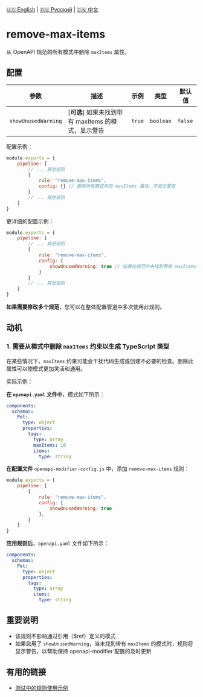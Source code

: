 [🇺🇸 English](./README.md) | [🇷🇺 Русский](./README-ru.md)  | [🇨🇳 中文](./README-zh.md)

# remove-max-items

从 OpenAPI 规范的所有模式中删除 `maxItems` 属性。



## 配置

| 参数 | 描述 | 示例 | 类型 | 默认值 |
| ---- | ---- | ---- | ---- | ------ |
| `showUnusedWarning` | [**可选**] 如果未找到带有 maxItems 的模式，显示警告 | `true` | `boolean` | `false` |

配置示例：

```js
module.exports = {
    pipeline: [
        // ... 其他规则
        {
            rule: "remove-max-items",
            config: {} // 删除所有模式中的 maxItems 属性，不显示警告
        }
        // ... 其他规则
    ]
}
```

更详细的配置示例：

```js
module.exports = {
    pipeline: [
        // ... 其他规则
        {
            rule: "remove-max-items",
            config: {
                showUnusedWarning: true // 如果在规范中未找到带有 maxItems 的模式，则显示警告
            }
        }
        // ... 其他规则
    ]
}
```

**如果需要修改多个规范**，您可以在整体配置管道中多次使用此规则。

## 动机

<a name="custom_anchor_motivation_1"></a>
### 1. 需要从模式中删除 `maxItems` 约束以生成 TypeScript 类型

在某些情况下，`maxItems` 约束可能会干扰代码生成或创建不必要的检查。删除此属性可以使模式更加灵活和通用。

实际示例：

**在 `openapi.yaml` 文件中**，模式如下所示：

```yaml
components:
  schemas:
    Pet:
      type: object
      properties:
        tags:
          type: array
          maxItems: 10
          items:
            type: string
```

**在配置文件** `openapi-modifier-config.js` 中，添加 `remove-max-items` 规则：

```js
module.exports = {
    pipeline: [
        {
            rule: "remove-max-items",
            config: {
                showUnusedWarning: true
            },
        }
    ]
}
```

**应用规则后**，`openapi.yaml` 文件如下所示：

```yaml
components:
  schemas:
    Pet:
      type: object
      properties:
        tags:
          type: array
          items:
            type: string
```

## 重要说明

- 该规则不影响通过引用（$ref）定义的模式
- 如果启用了 `showUnusedWarning`，当未找到带有 `maxItems` 的模式时，规则将显示警告，以帮助保持 openapi-modifier 配置的及时更新

## 有用的链接

- [测试中的规则使用示例](./index.test.ts)  
 